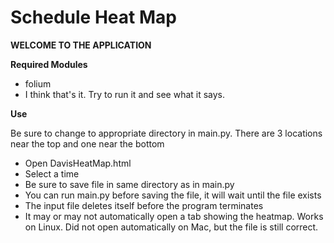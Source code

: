 # Schedule Heat Map
**WELCOME TO THE APPLICATION**

**Required Modules**
- folium
- I think that's it. Try to run it and see what it says.

**Use**
  
Be sure to change to appropriate directory in main.py. There are 3 locations near the top and one near the bottom

+ Open DavisHeatMap.html
+ Select a time
+ Be sure to save file in same directory as in main.py
+ You can run main.py before saving the file, it will wait until the file exists
+ The input file deletes itself before the program terminates
+ It may or may not automatically open a tab showing the heatmap. Works on Linux. Did not open automatically on Mac, but the file is still correct.
